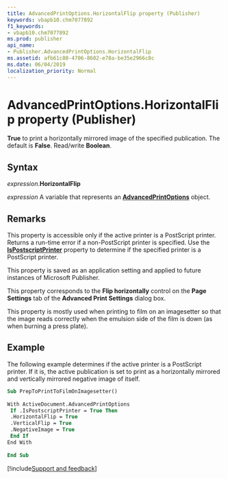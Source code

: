 ```yaml
---
title: AdvancedPrintOptions.HorizontalFlip property (Publisher)
keywords: vbapb10.chm7077892
f1_keywords:
- vbapb10.chm7077892
ms.prod: publisher
api_name:
- Publisher.AdvancedPrintOptions.HorizontalFlip
ms.assetid: afb61c80-4706-8602-e78a-be35e2966c8c
ms.date: 06/04/2019
localization_priority: Normal
---
```



# AdvancedPrintOptions.HorizontalFlip property (Publisher)

**True** to print a horizontally mirrored image of the specified publication. The default is **False**. Read/write **Boolean**.


## Syntax

_expression_.**HorizontalFlip**

_expression_ A variable that represents an **[AdvancedPrintOptions](Publisher.AdvancedPrintOptions.md)** object.


## Remarks

This property is accessible only if the active printer is a PostScript printer. Returns a run-time error if a non-PostScript printer is specified. Use the **[IsPostscriptPrinter](Publisher.AdvancedPrintOptions.IsPostscriptPrinter.md)** property to determine if the specified printer is a PostScript printer.

This property is saved as an application setting and applied to future instances of Microsoft Publisher.

This property corresponds to the **Flip horizontally** control on the **Page Settings** tab of the **Advanced Print Settings** dialog box.

This property is mostly used when printing to film on an imagesetter so that the image reads correctly when the emulsion side of the film is down (as when burning a press plate).


## Example

The following example determines if the active printer is a PostScript printer. If it is, the active publication is set to print as a horizontally mirrored and vertically mirrored negative image of itself.

```vb
Sub PrepToPrintToFilmOnImagesetter() 
 
With ActiveDocument.AdvancedPrintOptions 
 If .IsPostscriptPrinter = True Then 
 .HorizontalFlip = True 
 .VerticalFlip = True 
 .NegativeImage = True 
 End If 
End With 
 
End Sub
```



[!include[Support and feedback](~/includes/feedback-boilerplate.md)]